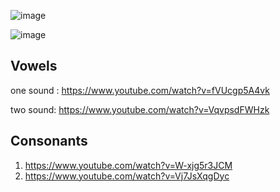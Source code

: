 ![image](https://www.paramountielts.com/wp-content/uploads/2020/12/phonemes-vowels-1024x497.png)

![image](https://edutrip.edu.vn/wp-content/uploads/2019/05/phonemic-chart.png)

## Vowels

one sound : https://www.youtube.com/watch?v=fVUcgp5A4vk

two sound: https://www.youtube.com/watch?v=VqvpsdFWHzk

## Consonants

1. https://www.youtube.com/watch?v=W-xjg5r3JCM
2. https://www.youtube.com/watch?v=Vj7JsXqgDyc
